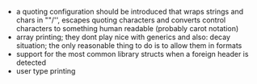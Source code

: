 + a quoting configuration should be introduced that wraps strings and chars in ""/'',
   escapes quoting characters and converts control characters to something human readable
   (probably carot notation)
+ array printing; they dont play nice with generics and also: decay situation;
   the only reasonable thing to do is to allow them in formats
+ support for the most common library structs when a foreign header is detected
+ user type printing
